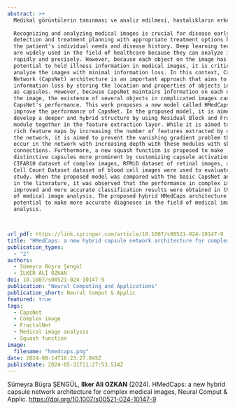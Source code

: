 ```yaml
---
abstract: >+
  Medikal görüntülerin tanınması ve analiz edilmesi, hastalıkların erken tespiti ve tedavi planlaması için kritik öneme sahiptir. Hastaların bireysel ihtiyaçları ve hastalık geçmişine dayalı uygun tedavi seçeneklerinin belirlenmesi, bu süreçte önemli bir rol oynar. Derin öğrenme teknolojileri, görüntüleri hızlı ve doğru bir şekilde analiz edebildikleri için sağlık alanında yaygın olarak kullanılmaktadır. Ancak, tıbbi görüntülerdeki her bir nesne potansiyel olarak hastalık bilgisi barındırabileceğinden, görüntüleri minimum bilgi kaybıyla analiz etmek önemlidir. Bu bağlamda, Capsule Network (CapsNet) mimarisi, görüntülerdeki nesnelerin konum ve özelliklerini kapsüller olarak saklayarak bilgi kaybını azaltmayı amaçlayan önemli bir yaklaşımdır. Bununla birlikte, CapsNet her bir nesneyle ilgili bilgileri koruduğu için, karmaşık görüntülerde birden fazla nesnenin varlığı CapsNet'in performansını olumsuz etkileyebilir. Bu çalışmada, CapsNet'in performansını artırmak amacıyla HMedCaps adında yeni bir model önerilmektedir. Önerilen modelde, özellik çıkarım katmanında Residual Block ve FractalNet modülünün birlikte kullanılmasıyla daha derin ve hibrit bir yapı geliştirilmesi hedeflenmiştir. Ağın derinliği arttıkça çıkarılan özellik sayısını artırarak zengin özellik haritaları elde etmek amaçlanırken, bu modüllerdeki geçiş bağlantıları sayesinde ağda derinlikle birlikte ortaya çıkabilecek vanishing gradient probleminin önlenmesi hedeflenmiştir. Ayrıca, kapsül aktivasyonunu özelleştirerek ayırt edici kapsülleri daha belirgin hale getirmek için yeni bir squash fonksiyonu önerilmiştir. Çalışmanın değerlendirilmesi için karmaşık görüntüler içeren CIFAR10 veri seti, retinal görüntüler içeren RFMiD veri seti ve kan hücresi görüntüleri içeren Blood Cell Count Dataset veri seti kullanılmıştır. Önerilen model, temel CapsNet ve literatürdeki çalışmalarla karşılaştırıldığında, karmaşık görüntülerde performansın iyileştiği ve tıbbi görüntü analizi alanında daha doğru sınıflandırma sonuçları elde edildiği gözlemlenmiştir. Önerilen hibrit HMedCaps mimarisinin, tıbbi görüntü analizi alanında daha doğru teşhisler yapma potansiyeline sahip olduğu düşünülmektedir.
  
  Recognizing and analyzing medical images is crucial for disease early
  detection and treatment planning with appropriate treatment options based on
  the patient's individual needs and disease history. Deep learning technologies
  are widely used in the field of healthcare because they can analyze images
  rapidly and precisely. However, because each object on the image has the
  potential to hold illness information in medical images, it is critical to
  analyze the images with minimal information loss. In this context, Capsule
  Network (CapsNet) architecture is an important approach that aims to reduce
  information loss by storing the location and properties of objects in images
  as capsules. However, because CapsNet maintains information on each object in
  the image, the existence of several objects in complicated images can impair
  CapsNet's performance. This work proposes a new model called HMedCaps to
  improve the performance of CapsNet. In the proposed model, it is aimed to
  develop a deeper and hybrid structure by using Residual Block and FractalNet
  module together in the feature extraction layer. While it is aimed to obtain
  rich feature maps by increasing the number of features extracted by deepening
  the network, it is aimed to prevent the vanishing gradient problem that may
  occur in the network with increasing depth with these modules with skip
  connections. Furthermore, a new squash function is proposed to make
  distinctive capsules more prominent by customizing capsule activation. The
  CIFAR10 dataset of complex images, RFMiD dataset of retinal images, and Blood
  Cell Count Dataset dataset of blood cell images were used to evaluate the
  study. When the proposed model was compared with the basic CapsNet and studies
  in the literature, it was observed that the performance in complex images was
  improved and more accurate classification results were obtained in the field
  of medical image analysis. The proposed hybrid HMedCaps architecture has the
  potential to make more accurate diagnoses in the field of medical image
  analysis.



url_pdf: https://link.springer.com/article/10.1007/s00521-024-10147-9
title: "HMedCaps: a new hybrid capsule network architecture for complex medical images"
publication_types:
  - "2"
authors:
  - Sümeyra Büşra Şengül
  - İLKER ALİ ÖZKAN
doi: 10.1007/s00521-024-10147-9
publication: "Neural Computing and Applications"
publication_short: Neural Comput & Applic
featured: true
tags:
  - CapsNet
  - Complex image
  - FractalNet
  - Medical image analysis
  - Squash function
image:
  filename: "hmedcaps.png"
date: 2024-08-14T16:23:27.845Z
publishDate: 2024-05-31T11:27:53.514Z
---
```

Sümeyra Büşra ŞENGÜL, **Ilker Ali OZKAN** (2024). HMedCaps: a new hybrid capsule network architecture for complex medical images, Neural Comput & Applic. https://doi.org/10.1007/s00521-024-10147-9

